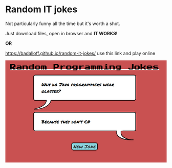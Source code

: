 # Random IT jokes

Not particularly funny all the time but it's worth a shot.

Just download files, open in browser and **IT WORKS!** 

**OR**

https://badalloff.github.io/random-it-jokes/ use this link and play online


![alt text](images/itjokes.png)